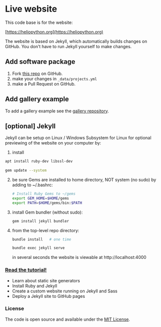 # Live website
This code base is for the website:

[https://heliopython.org](https://heliopython.org)

The website is based on Jekyll, which automatically builds changes on GitHub.
You don't have to run Jekyll yourself to make changes.

## Add software package

1. Fork [this repo](https://github.com/scivision/heliophysicsPy.github.io) on GitHub.
2. make your changes in `_data/projects.yml`
3. make a Pull Request on GitHub.

## Add gallery example

To add a gallery example see the [gallery repository](https://github.com/heliophysicsPy/gallery).

## [optional] Jekyll

Jekyll can be setup on Linux / Windows Subsystem for Linux for optional previewing of the website on your computer by:

1. install 
  ```sh
  apt install ruby-dev libssl-dev
   
  gem update --system
  ```
2. be sure Gems are installed to home directory, NOT system (no sudo) by adding to ~/.bashrc:
   ```sh
   # Install Ruby Gems to ~/gems
   export GEM_HOME=$HOME/gems
   export PATH=$HOME/gems/bin:$PATH
   ```
3. install Gem bundler (without sudo):
   ```sh
   gem install jekyll bundler
   ```
4. from the top-level repo directory:
   ```sh
   bundle install   # one time

   bundle exec jekyll serve
   ```
   in several seconds the website is viewable at http://localhost:4000

### [Read the tutorial!](https://taniarascia.com/make-a-static-website-with-jekyll)

- Learn about static site generators
- Install Ruby and Jekyll
- Create a custom website running on Jekyll and Sass
- Deploy a Jekyll site to GitHub pages

### License

The code is open source and available under the [MIT License](LICENSE.md).
